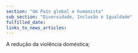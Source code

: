 ```yaml
---
section: "Um País global e humanista"
sub_section: "Diversidade, Inclusão e Igualdade"
fulfilled_date:
links_to_news_articles:
---
```


A redução da violência doméstica;